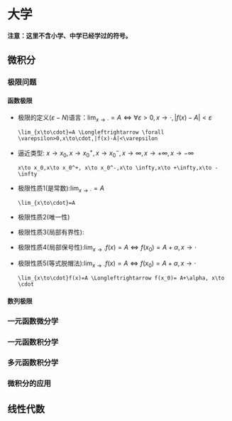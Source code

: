 # 大学

**注意：这里不含小学、中学已经学过的符号。**

## 微积分

### 极限问题

#### 函数极限

* 极限的定义($\varepsilon -N$)语言：$\lim_{x\to\cdot}=A \Longleftrightarrow \forall \varepsilon>0,x\to\cdot,|f(x)-A|<\varepsilon$

  ```\lim_{x\to\cdot}=A \Longleftrightarrow \forall \varepsilon>0,x\to\cdot,|f(x)-A|<\varepsilon```

* 逼近类型: $x\to x_0,x\to x_0^+, x\to x_0^-,x\to \infty,x\to +\infty,x\to -\infty$

  ```x\to x_0,x\to x_0^+, x\to x_0^-,x\to \infty,x\to +\infty,x\to -\infty```

* 极限性质1(是常数):$\lim_{x\to\cdot}=A$

  ```\lim_{x\to\cdot}=A```

* 极限性质2(唯一性)

* 极限性质3(局部有界性):

  

* 极限性质4(局部保号性):$\lim_{x\to\cdot}f(x)=A \Longleftrightarrow f(x_0)= A+\alpha, x\to \cdot$

  

* 极限性质5(等式脱帽法):$\lim_{x\to\cdot}f(x)=A \Longleftrightarrow f(x_0)= A+\alpha, x\to \cdot$

  ```\lim_{x\to\cdot}f(x)=A \Longleftrightarrow f(x_0)= A+\alpha, x\to \cdot```

#### 数列极限



### 一元函数微分学



### 一元函数积分学



### 多元函数积分学



### 微积分的应用



## 线性代数

